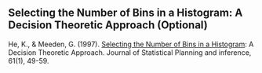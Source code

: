 
## Selecting the Number of Bins in a Histogram: A Decision Theoretic Approach (Optional)
He, K., & Meeden, G. (1997). [Selecting the Number of Bins in a Histogram](http://users.stat.umn.edu/~gmeeden/papers/hist.pdf): A Decision Theoretic Approach. Journal of Statistical Planning and inference, 61(1), 49-59.
